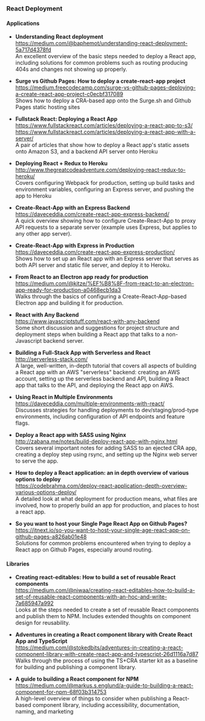 ### React Deployment

#### Applications

- **Understanding React deployment**  
  https://medium.com/@baphemot/understanding-react-deployment-5a717d4378fd  
  An excellent overview of the basic steps needed to deploy a React app, including solutions for common problems such as routing producing 404s and changes not showing up properly.
  
- **Surge vs Github Pages: How to deploy a create-react-app project**  
  https://medium.freecodecamp.com/surge-vs-github-pages-deploying-a-create-react-app-project-c0ecbf317089  
  Shows how to deploy a CRA-based app onto the Surge.sh and Github Pages static hosting sites
  
- **Fullstack React: Deploying a React App**  
  https://www.fullstackreact.com/articles/deploying-a-react-app-to-s3/  
  https://www.fullstackreact.com/articles/deploying-a-react-app-with-a-server/  
  A pair of articles that show how to deploy a React app's static assets onto Amazon S3, and a backend API server onto Heroku
  
- **Deploying React + Redux to Heroku**  
  http://www.thegreatcodeadventure.com/deploying-react-redux-to-heroku/  
  Covers configuring Webpack for production, setting up build tasks and environment variables, configuring an Express server, and pushing the app to Heroku
  
- **Create-React-App with an Express Backend**  
  https://daveceddia.com/create-react-app-express-backend/  
  A quick overview showing how to configure Create-React-App to proxy API requests to a separate server (example uses Express, but applies to any other app server).
  
- **Create-React-App with Express in Production**  
  https://daveceddia.com/create-react-app-express-production/  
  Shows how to set up an React app with an Express server that serves as both API server and static file server, and deploy it to Heroku.
  
- **From React to an Electron app ready for production**  
  https://medium.com/@kitze/%EF%B8%8F-from-react-to-an-electron-app-ready-for-production-a0468ecb1da3  
  Walks through the basics of configuring a Create-React-App-based Electron app and building it for production.
  
- **React with Any Backend**  
  https://www.javascriptstuff.com/react-with-any-backend  
  Some short discussion and suggestions for project structure and deployment steps when building a React app that talks to a non-Javascript backend server.
  
- **Building a Full-Stack App with Serverless and React**  
  http://serverless-stack.com/  
  A large, well-written, in-depth tutorial that covers all aspects of building a React app with an AWS "serverless" backend: creating an AWS account, setting up the serverless backend and API, building a React app that talks to the API, and deploying the React app on AWS.
  
- **Using React in Multiple Environments**  
  https://daveceddia.com/multiple-environments-with-react/  
  Discusses strategies for handling deployments to dev/staging/prod-type environments, including configuration of API endpoints and feature flags.
  
- **Deploy a React app with SASS using Nginx**  
  http://zabana.me/notes/build-deploy-react-app-with-nginx.html  
  Covers several important notes for adding SASS to an ejected CRA app, creating a deploy step using rsync, and setting up the Nginx web server to serve the app.
  
- **How to deploy a React application: an in depth overview of various options to deploy**  
  https://codebrahma.com/deploy-react-application-depth-overview-various-options-deploy/  
  A detailed look at what deployment for production means, what files are involved, how to properly build an app for production, and places to host a react app.
  
- **So you want to host your Single Page React App on Github Pages?**  
  https://itnext.io/so-you-want-to-host-your-single-age-react-app-on-github-pages-a826ab01e48  
  Solutions for common problems encountered when trying to deploy a React app on Github Pages, especially around routing.
  

#### Libraries

- **Creating react-editables: How to build a set of reusable React components**  
  https://medium.com/@niwaa/creating-react-editables-how-to-build-a-set-of-reusable-react-components-with-an-hoc-and-write-7a685947a992  
  Looks at the steps needed to create a set of reusable React components and publish them to NPM.  Includes extended thoughts on component design for reusability.

- **Adventures in creating a React component library with Create React App and TypeScript**  
  https://medium.com/@stokedbits/adventures-in-creating-a-react-component-library-with-create-react-app-and-typescript-26d1116a7d87  
  Walks through the process of using the TS+CRA starter kit as a baseline for building and publishing a component library.
  
- **A guide to building a React component for NPM**  
  https://medium.com/@markus.s.englund/a-guide-to-building-a-react-component-for-npm-68f03b314753  
  A high-level overview of things to consider when publishing a React-based component library, including accessibility, documentation, naming, and marketing